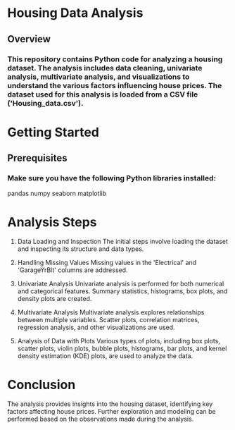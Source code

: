 # Housing Data Analysis
## Overview
### This repository contains Python code for analyzing a housing dataset. The analysis includes data cleaning, univariate analysis, multivariate analysis, and visualizations to understand the various factors influencing house prices. The dataset used for this analysis is loaded from a CSV file ('Housing_data.csv').

# Getting Started
## Prerequisites
### Make sure you have the following Python libraries installed:
pandas
numpy
seaborn
matplotlib

# Analysis Steps
1. Data Loading and Inspection
The initial steps involve loading the dataset and inspecting its structure and data types.

2. Handling Missing Values
Missing values in the 'Electrical' and 'GarageYrBlt' columns are addressed.

3. Univariate Analysis
Univariate analysis is performed for both numerical and categorical features. Summary statistics, histograms, box plots, and density plots are created.

4. Multivariate Analysis
Multivariate analysis explores relationships between multiple variables. Scatter plots, correlation matrices, regression analysis, and other visualizations are used.

5. Analysis of Data with Plots
Various types of plots, including box plots, scatter plots, violin plots, bubble plots, histograms, bar plots, and kernel density estimation (KDE) plots, are used to analyze the data.

# Conclusion
The analysis provides insights into the housing dataset, identifying key factors affecting house prices. Further exploration and modeling can be performed based on the observations made during the analysis.
